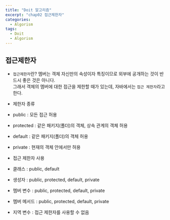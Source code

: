 ```yaml
---
title: "Doit 알고리즘"
excerpt: "chap02 접근제한자"
categories: 
  - Algorism
tags: 
  - Doit
  - Algorism
---
```



## 접근제한자

- `접근제한자`란?
멤버는 객체 자신만의 속성이자 특징이므로 외부에 공개하는 것이 반드시 좋은 것은 아니다.<br> 
그래서 객체의 멤버에 대한 접근을 제한할 때가 있는데, 자바에서는 `접근 제한자`라고 한다.

- 제한자 종류
 - public : 모든 접근 허용
 - protected : 같은 패키지(폴더)의 객체, 상속 관계의 객체 허용
 - default : 같은 패키지(폴더)의 객체 허용
 - private : 현재의 객체 안에서만 허용

- 접근 제한자 사용
 - 클래스 : public, default
 - 생성자 : public, protected, default, private
 - 멤버 변수 : public, protected, default, private
 - 멤버 메서드 : public, protected, default, private
 - 지역 변수 : 접근 제한자를 사용할 수 없음

 <br><br>
